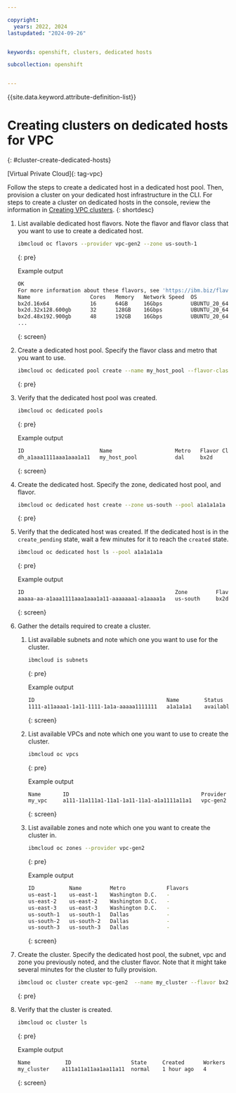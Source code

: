 ```yaml
---

copyright: 
  years: 2022, 2024
lastupdated: "2024-09-26"


keywords: openshift, clusters, dedicated hosts

subcollection: openshift


---
```


{{site.data.keyword.attribute-definition-list}}





# Creating clusters on dedicated hosts for VPC
{: #cluster-create-dedicated-hosts}

[Virtual Private Cloud]{: tag-vpc} 


Follow the steps to create a dedicated host in a dedicated host pool. Then, provision a cluster on your dedicated host infrastructure in the CLI. For steps to create a cluster on dedicated hosts in the console, review the information in [Creating VPC clusters](/docs/openshift?topic=openshift-cluster-create-vpc-gen2&interface=ui).
{: shortdesc}
 
1. List available dedicated host flavors. Note the flavor and flavor class that you want to use to create a dedicated host. 

    ```sh 
    ibmcloud oc flavors --provider vpc-gen2 --zone us-south-1
    ```
    {: pre}

    Example output

    ```sh
    OK
    For more information about these flavors, see 'https://ibm.biz/flavors' 
    Name                   Cores   Memory   Network Speed  OS             Server Type   Storage   Secondary Storage   Flavor Class   Provider   
    bx2d.16x64             16      64GB     16Gbps         UBUNTU_20_64   virtual       100GB     600GB               bx2d           vpc-gen2   
    bx2d.32x128.600gb      32      128GB    16Gbps         UBUNTU_20_64   virtual       100GB     600GB               bx2d           vpc-gen2   
    bx2d.48x192.900gb      48      192GB    16Gbps         UBUNTU_20_64   virtual       100GB     900GB               bx2d           vpc-gen2
    ...    
    ```
    {: screen}

2. Create a dedicated host pool. Specify the flavor class and metro that you want to use.

    ```sh
    ibmcloud oc dedicated pool create --name my_host_pool --flavor-class bx2d --metro dal
    ```
    {: pre}

3. Verify that the dedicated host pool was created.

    ```sh
    ibmcloud oc dedicated pools      
    ```
    {: pre}

    Example output

    ```sh
    ID                        Name                    Metro   Flavor Class   Hosts   State   
    dh_a1aaa1111aaa1aaa1a11   my_host_pool            dal     bx2d           0       created   
    ```
    {: screen}

4. Create the dedicated host. Specify the zone, dedicated host pool, and flavor. 

    ```sh
    ibmcloud oc dedicated host create --zone us-south --pool a1a1a1a1a --flavor bx2d.host.16x64
    ```
    {: pre}

5. Verify that the dedicated host was created. If the dedicated host is in the `create_pending` state, wait a few minutes for it to reach the `created` state. 

    ```sh
    ibmcloud oc dedicated host ls --pool a1a1a1a1a
    ```
    {: pre}

    Example output

    ```sh
    ID                                                Zone         Flavor              State   
    aaaaa-aa-a1aaa1111aaa1aaa1a11-aaaaaaa1-a1aaaa1a   us-south     bx2d.host.16x64     created
    ```
    {: screen}

6. Gather the details required to create a cluster.

    1. List available subnets and note which one you want to use for the cluster. 

        ```sh
        ibmcloud is subnets 
        ```
        {: pre}

        Example output 

        ```sh
        ID                                          Name        Status      Subnet CIDR       Addresses   ACL                        Public Gateway      VPC      Zone        Resource group   
        1111-a11aaaa1-1a11-1111-1a1a-aaaaa1111111   a1a1a1a1    available   xx.xxx.x.x/xx     xxx/xxx     xxxx-xxxx-xxxx-xxxx        pgw-a1a1a1a1a1a1a   my_vpc   us-east-1   default
        ```
        {: screen}

    1. List available VPCs and note which one you want to use to create the cluster.

        ```sh
        ibmcloud oc vpcs
        ```
        {: pre}

        Example output 

        ```sh
        Name       ID                                          Provider   
        my_vpc     a111-11a111a1-11a1-1a11-11a1-a1a1111a11a1   vpc-gen2   
        ```
        {: screen}

    1. List available zones and note which one you want to create the cluster in.
    
        ```sh
        ibmcloud oc zones --provider vpc-gen2
        ```
        {: pre}

        Example output 

        ```sh
        ID           Name         Metro             Flavors  
        us-east-1    us-east-1    Washington D.C.   -   
        us-east-2    us-east-2    Washington D.C.   -   
        us-east-3    us-east-3    Washington D.C.   -   
        us-south-1   us-south-1   Dallas            -   
        us-south-2   us-south-2   Dallas            -   
        us-south-3   us-south-3   Dallas            -   
        ```
        {: screen}


7. Create the cluster. Specify the dedicated host pool, the subnet, vpc and zone you previously noted, and the cluster flavor. Note that it might take several minutes for the cluster to fully provision.

    ```sh
    ibmcloud oc cluster create vpc-gen2  --name my_cluster --flavor bx2d.4x16 --dedicated-host-pool dh_a1aaa1111aaa1aaa1a11  --subnet-id 1111-a11aaaa1-1a11-1111-1a1a-aaaaa1111111 --vpc-id a111-11a111a1-11a1-1a11-11a1-a1a1111a11a1 --zone dal10 --workers 3
    ```
    {: pre}
    

8. Verify that the cluster is created.

    ```sh
    ibmcloud oc cluster ls
    ```
    {: pre}

    Example output

    ```sh
    Name           ID                   State     Created      Workers   Location    Version                  Resource Group Name   Provider   
    my_cluster    a111a11a11aa1aa11a11  normal    1 hour ago   4         Dallas      1.30.5  default               vpc-gen2
    ```
    {: screen}
    
    
    
    
